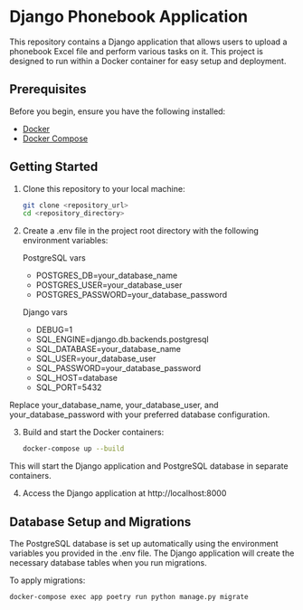 # Django Phonebook Application

This repository contains a Django application that allows users to upload a phonebook Excel file and perform various tasks on it. This project is designed to run within a Docker container for easy setup and deployment.

## Prerequisites

Before you begin, ensure you have the following installed:

- [Docker](https://docs.docker.com/get-docker/)
- [Docker Compose](https://docs.docker.com/compose/install/)

## Getting Started

1. Clone this repository to your local machine:

    ```sh
    git clone <repository_url>
    cd <repository_directory>
    ```
   

2. Create a .env file in the project root directory with the following environment variables:

    PostgreSQL vars

    - POSTGRES_DB=your_database_name
    - POSTGRES_USER=your_database_user
    - POSTGRES_PASSWORD=your_database_password

    Django vars

    - DEBUG=1
    - SQL_ENGINE=django.db.backends.postgresql
    - SQL_DATABASE=your_database_name
    - SQL_USER=your_database_user
    - SQL_PASSWORD=your_database_password
    - SQL_HOST=database
    - SQL_PORT=5432

Replace your_database_name, your_database_user, and your_database_password with your preferred database configuration.

3. Build and start the Docker containers:

    ```sh
    docker-compose up --build
    ```

This will start the Django application and PostgreSQL database in separate containers.

4. Access the Django application at http://localhost:8000

## Database Setup and Migrations
The PostgreSQL database is set up automatically using the environment variables you provided in the .env file. The Django application will create the necessary database tables when you run migrations.

To apply migrations:

    docker-compose exec app poetry run python manage.py migrate

